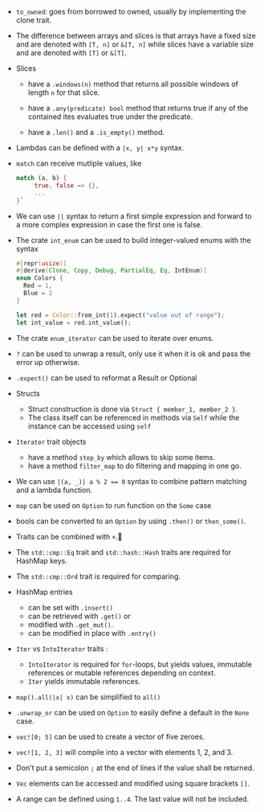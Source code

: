 

- `to_owned`: goes from borrowed to owned, usually by implementing the clone
  trait.

- The difference between arrays and slices is that arrays have a fixed size
  and are denoted with `[T, n]` or `&[T, n]` while slices have a variable
  size and are denoted with `[T]` or `&[T]`.

- Slices

  - have a `.windows(n)` method that returns all possible windows of length
    `n` for that slice.

  - have a `.any(predicate) bool` method that returns true if any of the
    contained ites evaluates true under the predicate.

  - have a `.len()` and a `.is_empty()` method.

- Lambdas can be defined with a `|x, y| x*y` syntax.

- `match` can receive mutliple values, like

  ```rust
  match (a, b) {
       true, false => {},
       ...
  }`
  ```

- We can use `||` syntax to return a first simple expression and forward to a
  more complex expression in case the first one is false.

- The crate `int_enum` can be used to build integer-valued enums with the syntax

  ```rust
  #[repr(usize)]
  #[derive(Clone, Copy, Debug, PartialEq, Eq, IntEnum)]
  enum Colors {
    Red = 1,
    Blue = 2
  }

  let red = Color::from_int(1).expect("value out of range");
  let int_value = red.int_value();

  ```

- The crate `enum_iterator` can be used to iterate over enums.

- `?` can be used to unwrap a result, only use it when it is ok and pass the
  error up otherwise.
- `.expect()` can be used to reformat a Result or Optional

- Structs

  - Struct construction is done via `Struct { member_1, member_2 }`.
  - The class itself can be referenced in methods via `Self` while the instance
    can be accessed using `self`

- `Iterator` trait objects

  - have a method `step_by` which allows to skip some items.
  - have a method `filter_map` to do filtering and mapping in one go.

- We can use `|(a, _)| a % 2 == 0` syntax to combine pattern matching and a
  lambda function.

- `map` can be used on `Option` to run function on the `Some` case

- bools can be converted to an `Option` by using `.then()` or `then_some()`.

- Traits can be combined with `+`.🤯
- The `std::cmp::Eq` trait and `std::hash::Hash` traits are required for HashMap
  keys.
- The `std::cmp::Ord` trait is required for comparing.

- HashMap entries

  - can be set with `.insert()`
  - can be retrieved with `.get()` or
  - modified with `.get_mut()`.
  - can be modified in place with `.entry()`

- `Iter` vs `IntoIterator` traits :

  - `IntoIterator` is required for `for`-loops, but yields values, immutable
    references or mutable references depending on context.
  - `Iter` yields immutable references.

- `map().all(|x| x)` can be simplified to `all()`

- `.unwrap_or` can be used on `Option` to easily define a default in the `None`
  case.

- `vec![0; 5]` can be used to create a vector of five zeroes.
- `vec![1, 2, 3]` will compile into a vector with elements 1, 2, and 3.

- Don't put a semicolon `;` at the end of lines if the value shall be returned.

- `Vec` elements can be accessed and modified using square brackets `[]`.

- A range can be defined using `1..4`.
  The last value will not be included.
